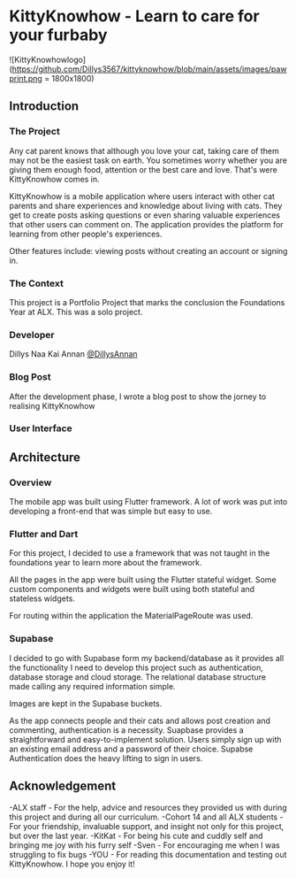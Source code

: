 # KittyKnowhow - Learn to care for your furbaby
![KittyKnowhowlogo](https://github.com/Dillys3567/kittyknowhow/blob/main/assets/images/pawprint.png = 1800x1800)

## Introduction

### The Project
Any cat parent knows that although you love your cat, taking care of them may not be the easiest task on earth. You sometimes worry whether you are giving them enough food, attention or the best care and love. That's were KittyKnowhow comes in.

KittyKnowhow is a mobile application where users interact with other cat parents and share experiences and knowledge about living with cats. They get to create posts asking questions or even sharing valuable experiences that other users can comment on. The application provides the platform for learning from other people's experiences.

Other features include: viewing posts without creating an account or signing in.

### The Context
This project is a Portfolio Project that marks the conclusion the Foundations Year at ALX. This was a solo project.

### Developer
Dillys Naa Kai Annan [@DillysAnnan](https://twitter.com/DillysAnnan)

### Blog Post
After the development phase, I wrote a blog post to show the jorney to realising KittyKnowhow

### User Interface


## Architecture
### Overview
The mobile app was built using Flutter framework. A lot of work was put into developing a front-end that was simple but easy to use. 

### Flutter and Dart
For this project, I decided to use a framework that was not taught in the foundations year to learn more about the framework. 

All the pages in the app were built using the Flutter stateful widget. Some custom components and widgets were built using both stateful and stateless widgets.

For routing within the application the MaterialPageRoute was used.

### Supabase
I decided to go with Supabase form my backend/database as it provides all the functionality I need to develop this project such as authentication, database storage and cloud storage. The relational database structure made calling any required information simple.

Images are kept in the Supabase buckets.

As the app connects people and their cats and allows post creation and commenting, authentication is a necessity. Suapbase provides a straightforward and easy-to-implement solution. Users simply sign up with an existing email address and a password of their choice. Supabse Authentication does the heavy lifting to sign in users.

## Acknowledgement
-ALX staff - For the help, advice and resources they provided us with during this project and during all our curriculum.
-Cohort 14 and all ALX students - For your friendship, invaluable support, and insight not only for this project, but over the last year.
-KitKat - For being his cute and cuddly self and bringing me joy with his furry self
-Sven - For encouraging me when I was struggling to fix bugs
-YOU - For reading this documentation and testing out KittyKnowhow. I hope you enjoy it!
